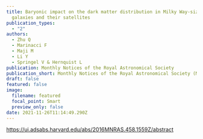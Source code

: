 ```yaml
---
title: Baryonic impact on the dark matter distribution in Milky Way-sized
  galaxies and their satellites
publication_types:
  - "2"
authors:
  - Zhu Q
  - Marinacci F
  - Maji M
  - Li Y
  - Springel V & Hernquist L
publication: Monthly Notices of the Royal Astronomical Society
publication_short: Monthly Notices of the Royal Astronomical Society (MNRAS)
draft: false
featured: false
image:
  filename: featured
  focal_point: Smart
  preview_only: false
date: 2021-11-26T11:14:49.290Z
---
```

<https://ui.adsabs.harvard.edu/abs/2016MNRAS.458.1559Z/abstract>
